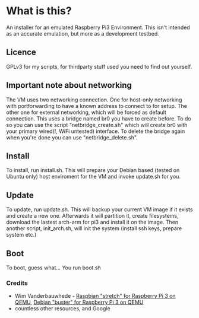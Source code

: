 # What is this?

An installer for an emulated Raspberry Pi3 Environment. This isn't intended as an accurate emulation, but more as a development testbed.

## Licence

GPLv3 for my scripts, for thirdparty stuff used you need to find out yourself.

## Important note about networking

The VM uses two networking connection. One for host-only networking with portforwarding to have a known address to connect to for setup. The other one
for external networking, which will be forced as default connection. This uses a bridge named br0 you have to create before. To do so you can use the 
script "netbridge_create.sh" which will create br0 with your primary wired(!, WiFi untested) interface. To delete the bridge again when you're done you
can use "netbridge_delete.sh".

## Install

To install, run install.sh. This will prepare your Debian based (tested on Ubuntu only) host enviroment for the VM and invoke update.sh for you.

## Update

To update, run update.sh. This will backup your current VM image if it exists and create a new one. Afterwards it will partition it, create filesystems, 
download the lastest arch-arm for pi3 and install it on the image. Then another script, init_arch.sh, will init the system (install ssh keys, prepare system etc.)

## Boot

To boot, guess what... You run boot.sh

### Credits

- Wim Vanderbauwhede - [Raspbian "stretch" for Raspberry Pi 3 on QEMU](https://github.com/wimvanderbauwhede/limited-systems/wiki/Raspbian-%22stretch%22-for-Raspberry-Pi-3-on-QEMU), [Debian "buster" for Raspberry Pi 3 on QEMU](https://github.com/wimvanderbauwhede/limited-systems/wiki/Debian-%22buster%22-for-Raspberry-Pi-3-on-QEMU)
- countless other resources, and Google
